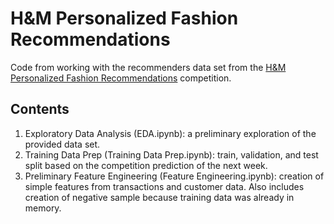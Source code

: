 # H&M Personalized Fashion Recommendations
Code from working with the recommenders data set from the [H&M Personalized Fashion Recommendations](https://www.kaggle.com/competitions/h-and-m-personalized-fashion-recommendations/) competition.

## Contents
1. Exploratory Data Analysis (EDA.ipynb): a preliminary exploration of the provided data set.
2. Training Data Prep (Training Data Prep.ipynb): train, validation, and test split based on the competition prediction of the next week.
3. Preliminary Feature Engineering (Feature Engineering.ipynb): creation of simple features from transactions and customer data. Also includes creation of negative sample because training data was already in memory.